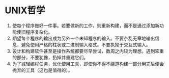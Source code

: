 # UNIX哲学
1. 使每个程序做好一件事。若要做新的工作，则重新构建，而不是通过添加新功能使旧程序复杂化。
2. 期望每个程序的输出成为另外一个未知程序的输入。不要杂乱无章地输出信息，避免使用严格的柱状或二进制输入格式。不要执拗于交互式输入。
3. 设计和构建软件甚至是操作系统都要尽早尝试，数周之内较为理想。遇到笨重的部分，不要犹豫，扔掉并重建它们。
4. 为了减轻编程任务，优化使用工具，即使你不得不绕道构建一部分用完后便会抛弃的工具（这也是值得的）。

<!--[![Anurag's GitHub stats](https://github-readme-stats.vercel.app/api?username=impact-eintr&show_icons=true&theme=radical)](https://github.com/anuraghazra/github-readme-stats)-->

<!--[![Top Langs](https://github-readme-stats.vercel.app/api/top-langs/?username=impact-eintr&layout=compact&theme=gruvbox)](https://github.com/anuraghazra/github-readme-stats)-->
